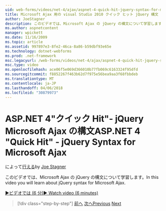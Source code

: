 ```yaml
---
uid: web-forms/videos/net-4/ajax/aspnet-4-quick-hit-jquery-syntax-for-microsoft-ajax
title: Microsoft Ajax 用の visual Studio 2010 クイック ヒット jQuery 構文 |Microsoft ドキュメント
author: JoeStagner
description: このビデオでは、Microsoft Ajax の jQuery の構文について学習します。
ms.author: aspnetcontent
manager: wpickett
ms.date: 11/16/2009
ms.topic: article
ms.assetid: 997897e3-8fe2-46ca-8a86-b59dbf93e65e
ms.technology: dotnet-webforms
ms.prod: .net-framework
msc.legacyurl: /web-forms/videos/net-4/ajax/aspnet-4-quick-hit-jquery-syntax-for-microsoft-ajax
msc.type: video
ms.openlocfilehash: ace06f5e069d366010b77fb069c6163324f95dfd
ms.sourcegitcommit: f8852267f463b62d7f975e56bea9aa3f68fbbdeb
ms.translationtype: MT
ms.contentlocale: ja-JP
ms.lasthandoff: 04/06/2018
ms.locfileid: "30879973"
---
```

<a name="aspnet-4-quick-hit---jquery-syntax-for-microsoft-ajax"></a><span data-ttu-id="5f934-103">ASP.NET 4"クイック Hit"- jQuery Microsoft Ajax の構文</span><span class="sxs-lookup"><span data-stu-id="5f934-103">ASP.NET 4 "Quick Hit" - jQuery Syntax for Microsoft Ajax</span></span>
====================
<span data-ttu-id="5f934-104">によって[行える](https://github.com/JoeStagner)</span><span class="sxs-lookup"><span data-stu-id="5f934-104">by [Joe Stagner](https://github.com/JoeStagner)</span></span>

<span data-ttu-id="5f934-105">このビデオでは、Microsoft Ajax の jQuery の構文について学習します。</span><span class="sxs-lookup"><span data-stu-id="5f934-105">In this video you will learn about jQuery syntax for Microsoft Ajax.</span></span> 

[<span data-ttu-id="5f934-106">&#9654;ビデオでは (6 分)</span><span class="sxs-lookup"><span data-stu-id="5f934-106">&#9654; Watch video (6 minutes)</span></span>](https://channel9.msdn.com/Blogs/ASP-NET-Site-Videos/aspnet-4-quick-hit-jquery-syntax-for-microsoft-ajax)

> [!div class="step-by-step"]
> <span data-ttu-id="5f934-107">[前へ](aspnet-4-quick-hit-the-scriptloader.md)
> [次へ](aspnet-4-quick-hit-ajax-data-templates.md)</span><span class="sxs-lookup"><span data-stu-id="5f934-107">[Previous](aspnet-4-quick-hit-the-scriptloader.md)
[Next](aspnet-4-quick-hit-ajax-data-templates.md)</span></span>
